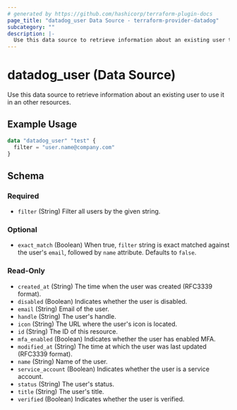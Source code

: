 ```yaml
---
# generated by https://github.com/hashicorp/terraform-plugin-docs
page_title: "datadog_user Data Source - terraform-provider-datadog"
subcategory: ""
description: |-
  Use this data source to retrieve information about an existing user to use it in an other resources.
---
```


# datadog_user (Data Source)

Use this data source to retrieve information about an existing user to use it in an other resources.

## Example Usage

```terraform
data "datadog_user" "test" {
  filter = "user.name@company.com"
}
```

<!-- schema generated by tfplugindocs -->
## Schema

### Required

- `filter` (String) Filter all users by the given string.

### Optional

- `exact_match` (Boolean) When true, `filter` string is exact matched against the user's `email`, followed by `name` attribute. Defaults to `false`.

### Read-Only

- `created_at` (String) The time when the user was created (RFC3339 format).
- `disabled` (Boolean) Indicates whether the user is disabled.
- `email` (String) Email of the user.
- `handle` (String) The user's handle.
- `icon` (String) The URL where the user's icon is located.
- `id` (String) The ID of this resource.
- `mfa_enabled` (Boolean) Indicates whether the user has enabled MFA.
- `modified_at` (String) The time at which the user was last updated (RFC3339 format).
- `name` (String) Name of the user.
- `service_account` (Boolean) Indicates whether the user is a service account.
- `status` (String) The user's status.
- `title` (String) The user's title.
- `verified` (Boolean) Indicates whether the user is verified.
